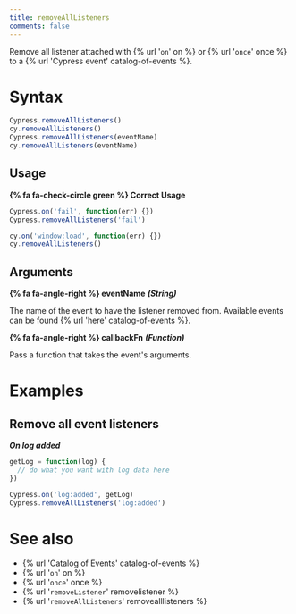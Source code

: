 ```yaml
---
title: removeAllListeners
comments: false
---
```


Remove all listener attached with {% url '`on`' on %} or {% url '`once`' once %} to a {% url 'Cypress event' catalog-of-events %}.

# Syntax

```javascript
Cypress.removeAllListeners()
cy.removeAllListeners()
Cypress.removeAllListeners(eventName)
cy.removeAllListeners(eventName)
```

## Usage

**{% fa fa-check-circle green %} Correct Usage**

```javascript
Cypress.on('fail', function(err) {})
Cypress.removeAllListeners('fail')

cy.on('window:load', function(err) {})
cy.removeAllListeners()      
```

## Arguments

**{% fa fa-angle-right %} eventName** ***(String)***

The name of the event to have the listener removed from. Available events can be found {% url 'here' catalog-of-events %}.

**{% fa fa-angle-right %} callbackFn** ***(Function)***

Pass a function that takes the event's arguments.

# Examples

## Remove all event listeners

***On log added***

```js
getLog = function(log) {
  // do what you want with log data here
})

Cypress.on('log:added', getLog)
Cypress.removeAllListeners('log:added')
```

# See also

- {% url 'Catalog of Events' catalog-of-events %}
- {% url '`on`' on %}
- {% url '`once`' once %}
- {% url '`removeListener`' removelistener %}
- {% url '`removeAllListeners`' removealllisteners %}

